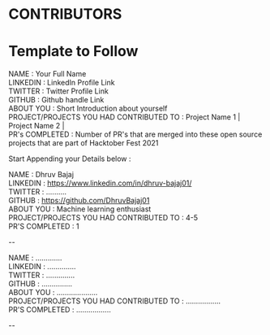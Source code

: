 # CONTRIBUTORS

# Template to Follow

NAME : Your Full Name <br>
LINKEDIN : LinkedIn Profile Link <br>
TWITTER : Twitter Profile Link <br>
GITHUB : Github handle Link <br>
ABOUT YOU : Short Introduction about yourself <br>
PROJECT/PROJECTS YOU HAD CONTRIBUTED TO : Project Name 1 | Project Name 2 | <br>
PR's COMPLETED : Number of PR's that are merged into these open source projects that are part of Hacktober Fest 2021 <br>

Start Appending your Details below :

NAME : Dhruv Bajaj <br>
LINKEDIN : https://www.linkedin.com/in/dhruv-bajaj01/ <br>
TWITTER : .......... <br>
GITHUB : https://github.com/DhruvBajaj01 <br>
ABOUT YOU : Machine learning enthusiast <br>
PROJECT/PROJECTS YOU HAD CONTRIBUTED TO : 4-5 <br>
PR'S COMPLETED : 1 <br>

--

NAME : ............. <br>
LINKEDIN : .............. <br>
TWITTER : .............. <br>
GITHUB : ............... <br>
ABOUT YOU : .................... <br>
PROJECT/PROJECTS YOU HAD CONTRIBUTED TO : ................. <br>
PR'S COMPLETED : ................. <br>

--
